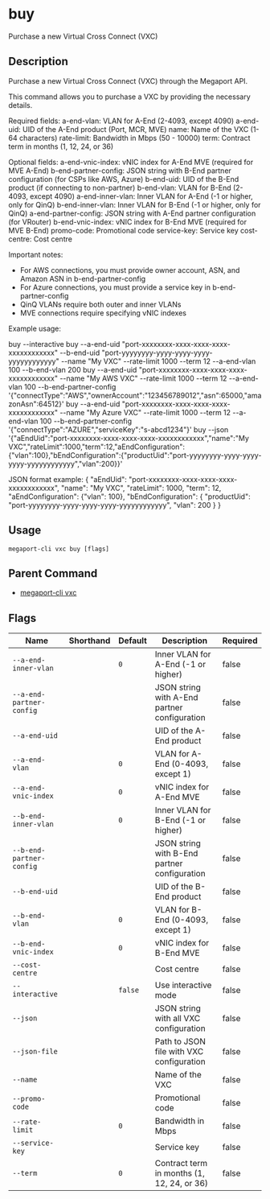 # buy

Purchase a new Virtual Cross Connect (VXC)

## Description

Purchase a new Virtual Cross Connect (VXC) through the Megaport API.

This command allows you to purchase a VXC by providing the necessary details.

Required fields:
a-end-vlan: VLAN for A-End (2-4093, except 4090)
a-end-uid: UID of the A-End product (Port, MCR, MVE)
name: Name of the VXC (1-64 characters)
rate-limit: Bandwidth in Mbps (50 - 10000)
term: Contract term in months (1, 12, 24, or 36)

Optional fields:
a-end-vnic-index: vNIC index for A-End MVE (required for MVE A-End)
b-end-partner-config: JSON string with B-End partner configuration (for CSPs like AWS, Azure)
b-end-uid: UID of the B-End product (if connecting to non-partner)
b-end-vlan: VLAN for B-End (2-4093, except 4090)
a-end-inner-vlan: Inner VLAN for A-End (-1 or higher, only for QinQ)
b-end-inner-vlan: Inner VLAN for B-End (-1 or higher, only for QinQ)
a-end-partner-config: JSON string with A-End partner configuration (for VRouter)
b-end-vnic-index: vNIC index for B-End MVE (required for MVE B-End)
promo-code: Promotional code
service-key: Service key
cost-centre: Cost centre

Important notes:
- For AWS connections, you must provide owner account, ASN, and Amazon ASN in b-end-partner-config
- For Azure connections, you must provide a service key in b-end-partner-config
- QinQ VLANs require both outer and inner VLANs
- MVE connections require specifying vNIC indexes

Example usage:

buy --interactive
buy --a-end-uid "port-xxxxxxxx-xxxx-xxxx-xxxx-xxxxxxxxxxxx" --b-end-uid "port-yyyyyyyy-yyyy-yyyy-yyyy-yyyyyyyyyyyy" --name "My VXC" --rate-limit 1000 --term 12 --a-end-vlan 100 --b-end-vlan 200
buy --a-end-uid "port-xxxxxxxx-xxxx-xxxx-xxxx-xxxxxxxxxxxx" --name "My AWS VXC" --rate-limit 1000 --term 12 --a-end-vlan 100 --b-end-partner-config '{"connectType":"AWS","ownerAccount":"123456789012","asn":65000,"amazonAsn":64512}'
buy --a-end-uid "port-xxxxxxxx-xxxx-xxxx-xxxx-xxxxxxxxxxxx" --name "My Azure VXC" --rate-limit 1000 --term 12 --a-end-vlan 100 --b-end-partner-config '{"connectType":"AZURE","serviceKey":"s-abcd1234"}'
buy --json '{"aEndUid":"port-xxxxxxxx-xxxx-xxxx-xxxx-xxxxxxxxxxxx","name":"My VXC","rateLimit":1000,"term":12,"aEndConfiguration":{"vlan":100},"bEndConfiguration":{"productUid":"port-yyyyyyyy-yyyy-yyyy-yyyy-yyyyyyyyyyyy","vlan":200}}'

JSON format example:
{
"aEndUid": "port-xxxxxxxx-xxxx-xxxx-xxxx-xxxxxxxxxxxx",
"name": "My VXC",
"rateLimit": 1000,
"term": 12,
"aEndConfiguration": {"vlan": 100},
"bEndConfiguration": {
"productUid": "port-yyyyyyyy-yyyy-yyyy-yyyy-yyyyyyyyyyyy",
"vlan": 200
}
}



## Usage

```
megaport-cli vxc buy [flags]
```



## Parent Command

* [megaport-cli vxc](megaport-cli_vxc.md)




## Flags

| Name | Shorthand | Default | Description | Required |
|------|-----------|---------|-------------|----------|
| `--a-end-inner-vlan` |  | `0` | Inner VLAN for A-End (-1 or higher) | false |
| `--a-end-partner-config` |  |  | JSON string with A-End partner configuration | false |
| `--a-end-uid` |  |  | UID of the A-End product | false |
| `--a-end-vlan` |  | `0` | VLAN for A-End (0-4093, except 1) | false |
| `--a-end-vnic-index` |  | `0` | vNIC index for A-End MVE | false |
| `--b-end-inner-vlan` |  | `0` | Inner VLAN for B-End (-1 or higher) | false |
| `--b-end-partner-config` |  |  | JSON string with B-End partner configuration | false |
| `--b-end-uid` |  |  | UID of the B-End product | false |
| `--b-end-vlan` |  | `0` | VLAN for B-End (0-4093, except 1) | false |
| `--b-end-vnic-index` |  | `0` | vNIC index for B-End MVE | false |
| `--cost-centre` |  |  | Cost centre | false |
| `--interactive` |  | `false` | Use interactive mode | false |
| `--json` |  |  | JSON string with all VXC configuration | false |
| `--json-file` |  |  | Path to JSON file with VXC configuration | false |
| `--name` |  |  | Name of the VXC | false |
| `--promo-code` |  |  | Promotional code | false |
| `--rate-limit` |  | `0` | Bandwidth in Mbps | false |
| `--service-key` |  |  | Service key | false |
| `--term` |  | `0` | Contract term in months (1, 12, 24, or 36) | false |



